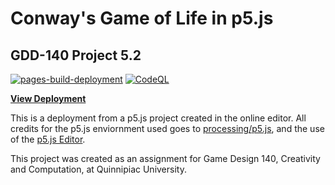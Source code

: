 # Conway's Game of Life in p5.js
## GDD-140 Project 5.2

[![pages-build-deployment](https://github.com/LittleTealeaf/GDD-140-Project-5.2/actions/workflows/pages/pages-build-deployment/badge.svg)](https://github.com/LittleTealeaf/GDD-140-Project-5.2/actions/workflows/pages/pages-build-deployment) [![CodeQL](https://github.com/LittleTealeaf/GDD-140-Project-5.2/actions/workflows/codeql-analysis.yml/badge.svg)](https://github.com/LittleTealeaf/GDD-140-Project-5.2/actions/workflows/codeql-analysis.yml)

[**View Deployment**](https://littletealeaf.github.io/GDD-140-Project-5.2/)

This is a deployment from a p5.js project created in the online editor. All credits for the p5.js enviornment used goes to [processing/p5.js](https://github.com/processing/p5.js), and the use of the [p5.js Editor](https://editor.p5js.org/).

This project was created as an assignment for Game Design 140, Creativity and Computation, at Quinnipiac University.
